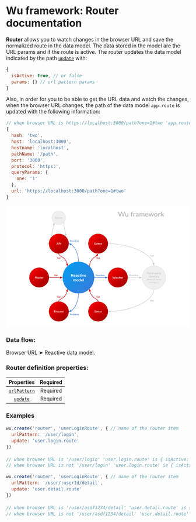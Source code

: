 # Wu framework: Router documentation
**Router** allows you to watch changes in the browser URL and save the normalized route in the data model.
The data stored in the model are the URL params and if the route is active.
The router updates the data model indicated by the path [`update`](./documentation-properties.md#update) with:
```javascript
{
  isActive: true, // or false
  params: {} // url pattern params
}
```
Also, in order for you to be able to get the URL data and watch the changes, when the browser URL changes,
the path of the data model `app.route` is updated with the following information:

```javascript
// when browser URL is https://localhost:3000/path?one=1#two 'app.route' is:
{
  hash: 'two',
  host: 'localhost:3000',
  hostname: 'localhost',
  pathName: '/path',
  port: '3000',
  protocol: 'https:',
  queryParams: {
    one: '1'
  },
  url: 'https://localhost:3000/path?one=1#two'
}
```
![Pattern](./wu-framework.png)

### Data flow:
Browser URL &#10148; Reactive data model.

### Router definition properties:
| Properties                                               | Required |
|:--------------------------------------------------------:|:--------:|
| [`urlPattern`](./documentation-properties.md#urlPattern) | Required |
| [`update`](./documentation-properties.md#update)         | Required |

### Examples
```javascript
wu.create('router', 'userLoginRoute', { // name of the router item
  urlPattern: '/user/login',
  update: 'user.login.route'
})

// when browser URL is '/user/login' 'user.login.route' is { isActive: true, params: {} }
// when browser URL is not '/user/login' 'user.login.route' is { isActive: false, params: {} }
```
```javascript
wu.create('router', 'userLoginRoute', { // name of the router item
  urlPattern: '/user/:userId/detail',
  update: 'user.detail.route'
})

// when browser URL is '/user/asdf1234/detail' 'user.detail.route' is { isActive: true, params: { userId: 'asdf1234' } }
// when browser URL is not '/user/asdf1234/detail' 'user.detail.route' is { isActive: false, params: {} }
```
